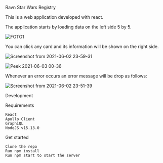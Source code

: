 Ravn Star Wars Registry

This is a web application developed with react.

The application starts by loading data on the left side 5 by 5. 

![FOTO1](https://user-images.githubusercontent.com/45051315/120588593-1025ff80-c3fd-11eb-98de-385c80c7de93.png)

You can click any card and its information will be shown on the right side.

![Screenshot from 2021-06-02 23-59-31](https://user-images.githubusercontent.com/45051315/120589556-a6a6f080-c3fe-11eb-92ed-708019ae2eaf.png)

![Peek 2021-06-03 00-36](https://user-images.githubusercontent.com/45051315/120592976-5d599f80-c404-11eb-825f-0e8e2c46a708.gif)

Whenever an error occurs an error message will be drop as follows:

![Screenshot from 2021-06-02 23-51-39](https://user-images.githubusercontent.com/45051315/120589355-562f9300-c3fe-11eb-9301-da8656fcf3a5.png)

Development

Requirements

    React
    Apollo Client
    GraphiQL
    NodeJS v15.13.0

Get started

    Clone the repo
    Run npm install 
    Run npm start to start the server

